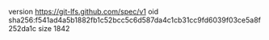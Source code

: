 version https://git-lfs.github.com/spec/v1
oid sha256:f541ad4a5b1882fb1c52bcc5c6d587da4c1cb31cc9fd6039f03ce5a8f252da1c
size 1842
